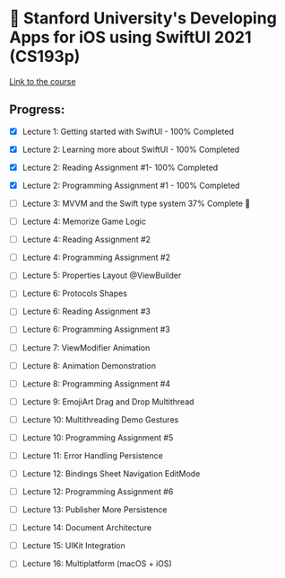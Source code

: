 # 🏫 Stanford University's Developing Apps for iOS using SwiftUI 2021 (CS193p)

[Link to the course](https://cs193p.sites.stanford.edu)

## Progress: 

- [x] Lecture 1: Getting started with SwiftUI - 100% Completed

- [x] Lecture 2: Learning more about SwiftUI - 100% Completed
- [x] Lecture 2: Reading Assignment #1- 100% Completed
- [x] Lecture 2: Programming Assignment #1 - 100% Completed

- [ ] Lecture 3: MVVM and the Swift type system 37% Complete 🔄

- [ ] Lecture 4: Memorize Game Logic
- [ ] Lecture 4: Reading Assignment #2
- [ ] Lecture 4: Programming Assignment #2

- [ ] Lecture 5: Properties Layout @ViewBuilder

- [ ] Lecture 6: Protocols Shapes
- [ ] Lecture 6: Reading Assignment #3
- [ ] Lecture 6: Programming Assignment #3

- [ ] Lecture 7: ViewModifier Animation

- [ ] Lecture 8: Animation Demonstration
- [ ] Lecture 8: Programming Assignment #4

- [ ] Lecture 9: EmojiArt Drag and Drop Multithread

- [ ] Lecture 10: Multithreading Demo Gestures
- [ ] Lecture 10: Programming Assignment #5

- [ ] Lecture 11: Error Handling Persistence

- [ ] Lecture 12: Bindings Sheet Navigation EditMode
- [ ] Lecture 12: Programming Assignment #6

- [ ] Lecture 13: Publisher More Persistence
- [ ] Lecture 14: Document Architecture
- [ ] Lecture 15: UIKit Integration
- [ ] Lecture 16: Multiplatform (macOS + iOS)

